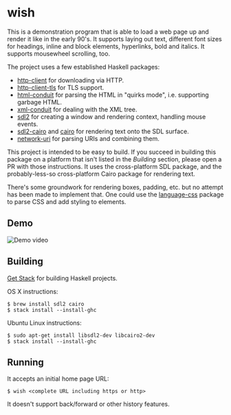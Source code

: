 # wish

This is a demonstration program that is able to load a web page up and
render it like in the early 90's. It supports laying out text,
different font sizes for headings, inline and block elements,
hyperlinks, bold and italics. It supports mousewheel scrolling,
too.

The project uses a few established Haskell packages:

* [http-client](https://www.stackage.org/package/http-client) for downloading via HTTP.
* [http-client-tls](https://www.stackage.org/package/http-client-tls) for TLS support.
* [html-conduit](https://www.stackage.org/package/html-conduit) for parsing the HTML in "quirks mode", i.e. supporting
  garbage HTML.
* [xml-conduit](https://www.stackage.org/package/xml-conduit) for dealing with the XML tree.
* [sdl2](https://www.stackage.org/package/sdl2) for creating a window and rendering context, handling mouse
  events.
* [sdl2-cairo](https://www.stackage.org/package/sdl2-cairo) and
  [cairo](https://www.stackage.org/package/sdl2-cairo) for rendering text
  onto the SDL surface.
* [network-uri](https://www.stackage.org/package/network-uri) for parsing URIs and combining them.

This project is intended to be easy to build. If you succeed in
building this package on a platform that isn't listed in the
*Building* section, please open a PR with those instructions. It uses
the cross-platform SDL package, and the probably-less-so
cross-platform Cairo package for rendering text.

There's some groundwork for rendering boxes, padding, etc. but no
attempt has been made to implement that. One could use the
[language-css](http://hackage.haskell.org/package/language-css)
package to parse CSS and add styling to elements.

## Demo

![Demo video](http://i.imgur.com/189nfP4.gif)

## Building

[Get Stack](https://haskell-lang.org/get-started) for building Haskell
projects.

OS X instructions:

    $ brew install sdl2 cairo
    $ stack install --install-ghc

Ubuntu Linux instructions:

    $ sudo apt-get install libsdl2-dev libcairo2-dev
    $ stack install --install-ghc

## Running

It accepts an initial home page URL:

    $ wish <complete URL including https or http>

It doesn't support back/forward or other history features.
